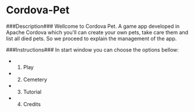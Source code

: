 Cordova-Pet
===========

###Description###
Wellcome to Cordova Pet. A game app developed in Apache Cordova which you'll can create your own pets, take care them and list all died pets. So we proceed to explain the management of the app.

###Instructions###
In start window you can choose the options bellow:
 * 1. Play
 * 2. Cemetery
 * 3. Tutorial
 * 4. Credits

